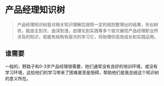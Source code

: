 # 产品经理知识树

> 产品经理知识树是对相关知识理解后按照一定的规则整理出的结果，形似树状，能由主到次、由深到浅，由理论到实践等多个层次展现产品经理职业所涉及的知识，若能有结构有层次的学习它，将助理你高效成长和实践运用。

## 谁需要

一般的，野路子和0-3岁产品经理很需要，他们通常没有良好的培训环境，或没有学习环境，这给他们的学习带来了困难甚至是阻碍，帮助他们是我总结这个知识树的意义所在。